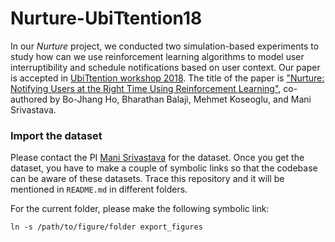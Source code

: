 # Nurture-UbiTtention18

In our *Nurture* project, we conducted two simulation-based experiments to study how can we use reinforcement learning algorithms to model user interruptibility and schedule notifications based on user context. Our paper is accepted in [UbiTtention workshop 2018](https://www.ubittention.org/2018/). The title of the paper is ["Nurture: Notifying Users at the Right Time Using Reinforcement Learning"](https://dl.acm.org/citation.cfm?id=3274107), co-authored by Bo-Jhang Ho, Bharathan Balaji, Mehmet Koseoglu, and Mani Srivastava.


### Import the dataset

Please contact the PI [Mani Srivastava](https://www.ee.ucla.edu/mani-srivastava/) for the dataset. Once you get the dataset, you have to make a couple of symbolic links so that the codebase can be aware of these datasets. Trace this repository and it will be mentioned in `README.md` in different folders.

For the current folder, please make the following symbolic link:

`ln -s /path/to/figure/folder export_figures`
